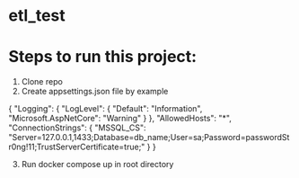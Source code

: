 # etl_test
 
# Steps to run this project:

1. Clone repo
2. Create appsettings.json file by example 

{
  "Logging": {
    "LogLevel": {
      "Default": "Information",
      "Microsoft.AspNetCore": "Warning"
    }
  },
  "AllowedHosts": "*",
  "ConnectionStrings": {
    "MSSQL_CS": "Server=127.0.0.1,1433;Database=db_name;User=sa;Password=passwordStr0ng!11;TrustServerCertificate=true;"
  }
}

3. Run docker compose up in root directory

